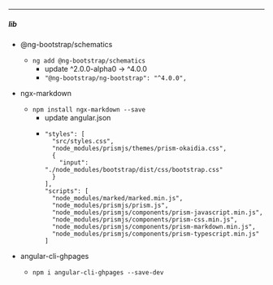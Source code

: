 
---

##### lib

- @ng-bootstrap/schematics
  - ```ng add @ng-bootstrap/schematics```
    - update ^2.0.0-alpha0 -> ^4.0.0
    - ```"@ng-bootstrap/ng-bootstrap": "^4.0.0",```
  
- ngx-markdown
  - ```npm install ngx-markdown --save```
    - update angular.json
    - ```
      "styles": [
        "src/styles.css",
        "node_modules/prismjs/themes/prism-okaidia.css",
        {
          "input": "./node_modules/bootstrap/dist/css/bootstrap.css"
        }
      ],
      "scripts": [
        "node_modules/marked/marked.min.js",
        "node_modules/prismjs/prism.js",
        "node_modules/prismjs/components/prism-javascript.min.js",
        "node_modules/prismjs/components/prism-css.min.js",
        "node_modules/prismjs/components/prism-markdown.min.js",
        "node_modules/prismjs/components/prism-typescript.min.js"
      ]
      ```
    
- angular-cli-ghpages
  - ```npm i angular-cli-ghpages --save-dev```

<!-- ##### git

<!-- - origin
<!--   - ```cmd
<!--     https://github.com/littleostar-blog/littleostar-blog.github.io.git
<!--     ```
<!-- - origin-blog-angular
<!--   - ```cmd
<!--     https://github.com/littleostar-blog/littleostar-blog-angular.git
<!--     ```

---

end
